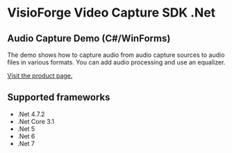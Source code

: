 ﻿# VisioForge Video Capture SDK .Net

## Audio Capture Demo (C#/WinForms)

The demo shows how to capture audio from audio capture sources to audio files in various formats.
You can add audio processing and use an equalizer. 

[Visit the product page.](https://www.visioforge.com/video-capture-sdk-net)

## Supported frameworks

* .Net 4.7.2
* .Net Core 3.1
* .Net 5
* .Net 6
* .Net 7